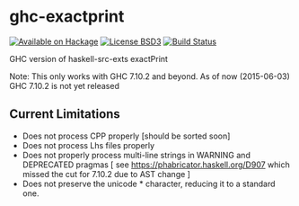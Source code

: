 ghc-exactprint
==============

[![Available on Hackage][badge-hackage]][hackage]
[![License BSD3][badge-license]][license]
[![Build Status][badge-travis]][travis]

[badge-travis]: https://travis-ci.org/alanz/ghc-exactprint.png?branch=master
[travis]: https://travis-ci.org/alanz/ghc-exactprint
[badge-hackage]: https://img.shields.io/hackage/v/ghc-exactprint.svg?dummy
[hackage]: https://hackage.haskell.org/package/ghc-exactprint
[badge-license]: https://img.shields.io/badge/license-BSD3-green.svg?dummy
[license]: https://github.com/alanz/ghc-exactprint/blob/master/LICENSE

GHC version of haskell-src-exts exactPrint

Note: This only works with GHC 7.10.2 and beyond.
      As of now (2015-06-03) GHC 7.10.2 is not yet released


Current Limitations
-------------------

* Does not process CPP properly [should be sorted soon]
* Does not process Lhs files properly
* Does not properly process multi-line strings in WARNING and DEPRECATED pragmas
  [ see https://phabricator.haskell.org/D907 which missed the cut for 7.10.2 due to AST change  ]
* Does not preserve the unicode * character, reducing it to a standard one.

